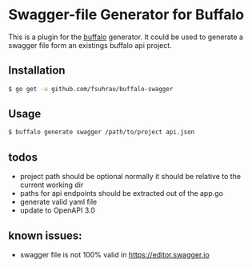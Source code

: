 # Swagger-file Generator for Buffalo

This is a plugin for the [buffalo](https://github.com/gobuffalo/buffalo) generator.
It could be used to generate a swagger file form an existings buffalo api project.

## Installation

```bash
$ go get -u github.com/fsuhrau/buffalo-swagger
```

## Usage

```bash
$ buffalo generate swagger /path/to/project api.json
```

## todos
- project path should be optional normally it should be relative to the current working dir
- paths for api endpoints should be extracted out of the app.go
- generate valid yaml file
- update to OpenAPI 3.0

## known issues:
- swagger file is not 100% valid in https://editor.swagger.io
